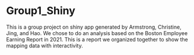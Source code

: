 # Group1_Shiny
This is a group project on shiny app generated by Armstrong, Christine, Jing, and Hao. We chose to do an analysis based on the Boston Employee Earning Report in 2021. This is a report we organized together to show the mapping data with interactivity. 